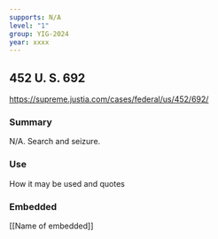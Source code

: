 ```yaml
---
supports: N/A
level: "1"
group: YIG-2024
year: xxxx
---
```

## 452 U. S. 692

https://supreme.justia.com/cases/federal/us/452/692/

### Summary

N/A. Search and seizure.

### Use

How it may be used and quotes

### Embedded

[[Name of embedded]]